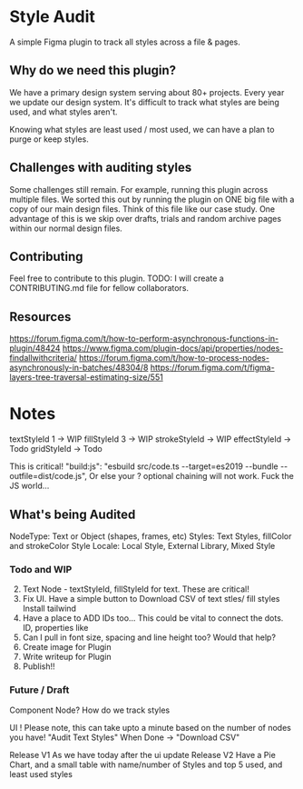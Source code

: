 # Style Audit

A simple Figma plugin to track all styles across a file & pages.

## Why do we need this plugin?

We have a primary design system serving about 80+ projects. Every year we update our design system.
It's difficult to track what styles are being used, and what styles aren't.

Knowing what styles are least used / most used, we can have a plan to purge or keep styles.

## Challenges with auditing styles

Some challenges still remain. For example, running this plugin across multiple files.
We sorted this out by running the plugin on ONE big file with a copy of our main design files. Think of this file like our case study. One advantage of this is we skip over drafts, trials and random archive pages within our normal design files.

## Contributing

Feel free to contribute to this plugin. TODO: I will create a CONTRIBUTING.md file for fellow collaborators.

## Resources

https://forum.figma.com/t/how-to-perform-asynchronous-functions-in-plugin/48424
https://www.figma.com/plugin-docs/api/properties/nodes-findallwithcriteria/
https://forum.figma.com/t/how-to-process-nodes-asynchronously-in-batches/48304/8
https://forum.figma.com/t/figma-layers-tree-traversal-estimating-size/551

# Notes

textStyleId 1 -> WIP
fillStyleId 3 -> WIP
strokeStyleId -> WIP
effectStyleId -> Todo
gridStyleId -> Todo

This is critical! "build:js": "esbuild src/code.ts --target=es2019 --bundle --outfile=dist/code.js",
Or else your ? optional chaining will not work. Fuck the JS world...

## What's being Audited

NodeType: Text or Object (shapes, frames, etc)
Styles: Text Styles, fillColor and strokeColor
Style Locale: Local Style, External Library, Mixed Style

### Todo and WIP

2. Text Node - textStyleId, fillStyleId for text. These are critical!
3. Fix UI. Have a simple button to Download CSV of text stles/ fill styles
   Install tailwind
4. Have a place to ADD IDs too... This could be vital to connect the dots. ID, properties like
5. Can I pull in font size, spacing and line height too? Would that help?
6. Create image for Plugin
7. Write writeup for Plugin
8. Publish!!

### Future / Draft

Component Node? How do we track styles

UI
! Please note, this can take upto a minute based on the number of nodes you have!
"Audit Text Styles"
When Done -> "Download CSV"

Release V1
As we have today after the ui update
Release V2
Have a Pie Chart, and a small table with name/number of Styles and top 5 used, and least used styles
